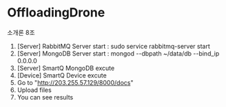 # OffloadingDrone
소개론 8조


1. [Server] RabbitMQ Server start : sudo service rabbitmq-server start
2. [Server] MongoDB Server start : mongod --dbpath ~/data/db --bind_ip 0.0.0.0
3. [Server] SmartQ MongoDB excute
4. [Device] SmartQ Device excute
5. Go to "http://203.255.57.129/8000/docs"
6. Upload files
6. You can see results 
